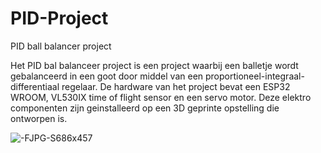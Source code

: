 # PID-Project
PID ball balancer project 

Het PID bal balanceer project is een project waarbij een balletje wordt gebalanceerd in een goot door middel van een proportioneel-integraal-differentiaal regelaar. De hardware van het project bevat een ESP32 WROOM, VL530IX time of flight sensor en een servo motor. Deze elektro componenten zijn geinstalleerd op een 3D geprinte opstelling die ontworpen is.

![-FJPG-S686x457](https://github.com/WesselJL/PID-Project/assets/80854689/004069c7-443d-4aaf-b5e0-772fbade7164)
